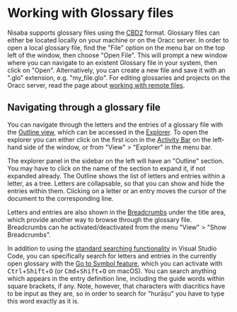 # Working with Glossary files

Nisaba supports glossary files using the [CBD2](https://build-oracc.museum.upenn.edu/doc/help/glossaries/cbd2/index.html) format.
Glossary files can either be located locally on your machine or on the Oracc server.
In order to open a local glossary file, find the "File" option on the menu bar on the top left of the window, then choose "Open File".
This will prompt a new window where you can navigate to an existent Glossary file in your system, then click on "Open".
Alternatively, you can create a new file and save it with an ".glo" extension, e.g. "my_file.glo".
For editing glossaries and projects on the Oracc server, read the page about [working with remote files](remote-files.md).

## Navigating through a glossary file

You can navigate through the letters and the entries of a glossary file with the [Outline view](https://code.visualstudio.com/docs/getstarted/userinterface#_outline-view), which can be accessed in the [Explorer](https://code.visualstudio.com/docs/getstarted/userinterface#_explorer).
To open the explorer you can either click on the first icon in the [Activity Bar](https://code.visualstudio.com/docs/getstarted/userinterface#_basic-layout) on the left-hand side of the window, or from "View" > "Explorer" in the menu bar.

The explorer panel in the sidebar on the left will have an "Outline" section.
You may have to click on the name of the section to expand it, if not expanded already.
The Outline shows the list of letters and entries within a letter, as a tree.
Letters are collapsable, so that you can show and hide the entries within them.
Clicking on a letter or an entry moves the cursor of the document to the corresponding line.

Letters and entries are also shown in the [Breadcrumbs](https://code.visualstudio.com/docs/getstarted/userinterface#_breadcrumbs) under the title area, which provide another way to browse through the glossary file.
Breadcrumbs can he activated/deactivated from the menu "View" > "Show Breadcrumbs".

In addition to using the [standard searching functionality](https://code.visualstudio.com/docs/editor/codebasics#_find-and-replace) in Visual Studio Code, you can specifically search for letters and entries in the currently open glossary with the [Go to Symbol feature](https://code.visualstudio.com/docs/editor/editingevolved#_go-to-symbol), which you can activate with <kbd>Ctrl</kbd>+<kbd>Shift</kbd>+<kbd>O</kbd> (or <kbd>Cmd</kbd>+<kbd>Shift</kbd>+<kbd>O</kbd> on macOS).
You can search anything which appears in the entry definition line, including the guide words within square brackets, if any.
Note, however, that characters with diacritics have to be input as they are, so in order to search for "hurāṣu" you have to type this word exactly as it is.
